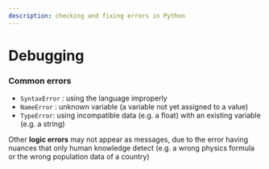 ```yaml
---
description: checking and fixing errors in Python
---
```


# Debugging

### Common errors

* `SyntaxError` : using the language improperly
* `NameError` : unknown variable (a variable not yet assigned to a value)
* `TypeError`: using incompatible data (e.g. a float) with an existing variable (e.g. a string)

Other **logic errors** may not appear as messages, due to the error having nuances that only human knowledge detect (e.g. a wrong physics formula or the wrong population data of a country)
